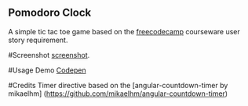 ## Pomodoro Clock
A simple tic tac toe game based on the   [freecodecamp](https://www.freecodecamp.com/challenges/build-a-tic-tac-toe-game) courseware user story requirement.

#Screenshot
[screenshot](https://github.com/theslyone/tic-tac-toe/blob/master/img/screenshot.jpg).

#Usage
Demo [Codepen](http://codepen.io/theslyguy/full/ZBVoNy)


#Credits
Timer directive based on the [angular-countdown-timer by mikaelhm] (https://github.com/mikaelhm/angular-countdown-timer)
